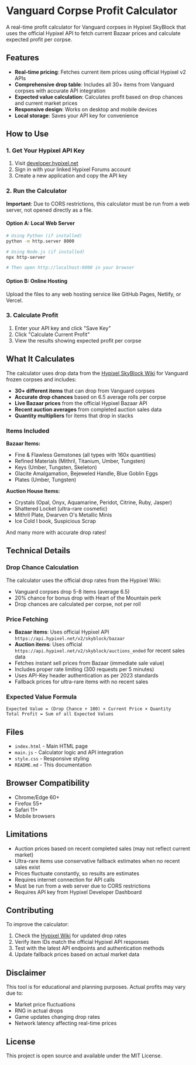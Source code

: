 # Vanguard Corpse Profit Calculator

A real-time profit calculator for Vanguard corpses in Hypixel SkyBlock that uses the official Hypixel API to fetch current Bazaar prices and calculate expected profit per corpse.

## Features

- **Real-time pricing**: Fetches current item prices using official Hypixel v2 APIs
- **Comprehensive drop table**: Includes all 30+ items from Vanguard corpses with accurate API integration
- **Expected value calculation**: Calculates profit based on drop chances and current market prices
- **Responsive design**: Works on desktop and mobile devices
- **Local storage**: Saves your API key for convenience

## How to Use

### 1. Get Your Hypixel API Key
1. Visit [developer.hypixel.net](https://developer.hypixel.net)
2. Sign in with your linked Hypixel Forums account
3. Create a new application and copy the API key

### 2. Run the Calculator
**Important**: Due to CORS restrictions, this calculator must be run from a web server, not opened directly as a file.

#### Option A: Local Web Server
```bash
# Using Python (if installed)
python -m http.server 8000

# Using Node.js (if installed)
npx http-server

# Then open http://localhost:8000 in your browser
```

#### Option B: Online Hosting
Upload the files to any web hosting service like GitHub Pages, Netlify, or Vercel.

### 3. Calculate Profit
1. Enter your API key and click "Save Key"
2. Click "Calculate Current Profit"
3. View the results showing expected profit per corpse

## What It Calculates

The calculator uses drop data from the [Hypixel SkyBlock Wiki](https://wiki.hypixel.net/Glacite_Tunnels#Vanguard_) for Vanguard frozen corpses and includes:

- **30+ different items** that can drop from Vanguard corpses
- **Accurate drop chances** based on 6.5 average rolls per corpse
- **Live Bazaar prices** from the official Hypixel Bazaar API
- **Recent auction averages** from completed auction sales data
- **Quantity multipliers** for items that drop in stacks

### Items Included

**Bazaar Items:**
- Fine & Flawless Gemstones (all types with 160x quantities)
- Refined Materials (Mithril, Titanium, Umber, Tungsten)
- Keys (Umber, Tungsten, Skeleton)
- Glacite Amalgamation, Bejeweled Handle, Blue Goblin Eggs
- Plates (Umber, Tungsten)

**Auction House Items:**
- Crystals (Opal, Onyx, Aquamarine, Peridot, Citrine, Ruby, Jasper)
- Shattered Locket (ultra-rare cosmetic)
- Mithril Plate, Dwarven O's Metallic Minis
- Ice Cold I book, Suspicious Scrap

And many more with accurate drop rates!

## Technical Details

### Drop Chance Calculation
The calculator uses the official drop rates from the Hypixel Wiki:
- Vanguard corpses drop 5-8 items (average 6.5)
- 20% chance for bonus drop with Heart of the Mountain perk
- Drop chances are calculated per corpse, not per roll

### Price Fetching
- **Bazaar items**: Uses official Hypixel API `https://api.hypixel.net/v2/skyblock/bazaar`
- **Auction items**: Uses official `https://api.hypixel.net/v2/skyblock/auctions_ended` for recent sales data
- Fetches instant sell prices from Bazaar (immediate sale value)
- Includes proper rate limiting (300 requests per 5 minutes)
- Uses API-Key header authentication as per 2023 standards
- Fallback prices for ultra-rare items with no recent sales

### Expected Value Formula
```
Expected Value = (Drop Chance ÷ 100) × Current Price × Quantity
Total Profit = Sum of all Expected Values
```

## Files

- `index.html` - Main HTML page
- `main.js` - Calculator logic and API integration
- `style.css` - Responsive styling
- `README.md` - This documentation

## Browser Compatibility

- Chrome/Edge 60+
- Firefox 55+
- Safari 11+
- Mobile browsers

## Limitations

- Auction prices based on recent completed sales (may not reflect current market)
- Ultra-rare items use conservative fallback estimates when no recent sales exist
- Prices fluctuate constantly, so results are estimates
- Requires internet connection for API calls
- Must be run from a web server due to CORS restrictions
- Requires API key from Hypixel Developer Dashboard

## Contributing

To improve the calculator:
1. Check the [Hypixel Wiki](https://wiki.hypixel.net/Glacite_Tunnels#Vanguard_) for updated drop rates
2. Verify item IDs match the official Hypixel API responses
3. Test with the latest API endpoints and authentication methods
4. Update fallback prices based on actual market data

## Disclaimer

This tool is for educational and planning purposes. Actual profits may vary due to:
- Market price fluctuations
- RNG in actual drops
- Game updates changing drop rates
- Network latency affecting real-time prices

## License

This project is open source and available under the MIT License.